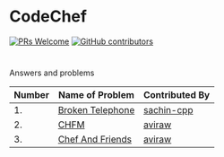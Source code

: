 # CodeChef 
[![PRs Welcome](https://img.shields.io/badge/PRs-welcome-brightgreen.svg?style=flat-square)](http://makeapullrequest.com)
[![GitHub contributors](https://img.shields.io/github/contributors/aviraw/coders-railroad.svg)](https://github.com/aviraw/CodeChef/graphs/contributors)
#
Answers and problems

| Number | Name of Problem | Contributed By |
|-|-|-|
|1.|[Broken Telephone](https://github.com/aviraw/CodeChef/blob/master/Broken%20Telephone)|[sachin-cpp](https://github.com/sachin-cpp)|
|2.|[CHFM](https://github.com/aviraw/CodeChef/blob/master/CHFM)|[aviraw](https://github.com/aviraw)|
|3.|[Chef And Friends](https://github.com/aviraw/CodeChef/blob/master/Chef%20And%20Friends)|[aviraw](https://github.com/aviraw)|

